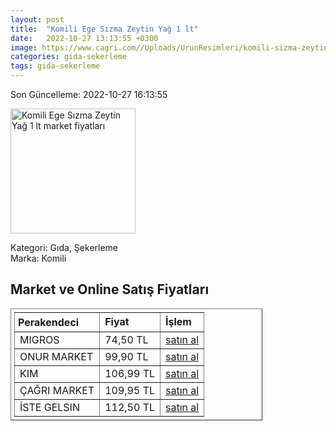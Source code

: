 ```yaml
---
layout: post
title:  "Komili Ege Sızma Zeytin Yağ 1 lt"
date:   2022-10-27 13:13:55 +0300
image: https://www.cagri.com//Uploads/UrunResimleri/komili-sizma-zeytinyagi-1-lt-bb4f5f.jpg
categories: gida-sekerleme
tags: gida-sekerleme
---
```


Son Güncelleme: 2022-10-27 16:13:55

<img src="https://www.cagri.com//Uploads/UrunResimleri/komili-sizma-zeytinyagi-1-lt-bb4f5f.jpg" width="200" alt="Komili Ege Sızma Zeytin Yağ 1 lt market fiyatları" />

Kategori: Gıda, Şekerleme
<br />
Marka: Komili

<h2>Market ve Online Satış Fiyatları</h2>

<table border="1" style="padding: 5px;width:80%;">
  <tr>
    <td style="padding: 5px;"><strong>Perakendeci</strong></td>
    <td><strong>Fiyat</strong></td>
    <td><strong>İşlem</strong></td>
  </tr>
  <tr>
              <td title="Migros">MIGROS</td>
              <td>74,50 TL</td>
              <td><a title="Migros" target="_blank" href="https://www.migros.com.tr/komili-naturel-sizma-zeytinyagi-yumusak-lezzet-1-l-p-3f1231">satın al</a></td>
            </tr><tr>
              <td title="Onur Market">ONUR MARKET</td>
              <td>99,90 TL</td>
              <td><a title="Onur Market" target="_blank" href="https://www.onurmarket.com/-komili-sizma-1-lt-pet--7589">satın al</a></td>
            </tr><tr>
              <td title="Kim">KIM</td>
              <td>106,99 TL</td>
              <td><a title="Kim" target="_blank" href="https://www.kimgeldi.com/komili-z-yagi-sizma-1-lt">satın al</a></td>
            </tr><tr>
              <td title="Çağrı Market">ÇAĞRI MARKET</td>
              <td>109,95 TL</td>
              <td><a title="Çağrı Market" target="_blank" href="https://www.cagri.com/komili-sizma-zeytinyagi-1-lt">satın al</a></td>
            </tr><tr>
              <td title="İste Gelsin">İSTE GELSIN</td>
              <td>112,50 TL</td>
              <td><a title="İste Gelsin" target="_blank" href="https://www.istegelsin.com/urun/komili-sizma-zeytinyagi-1-l_BNG2-AD">satın al</a></td>
            </tr>
</table>
